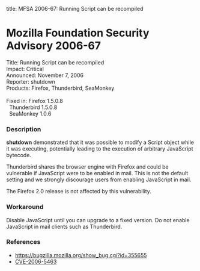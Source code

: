 title: MFSA 2006-67: Running Script can be recompiled

<h1>Mozilla Foundation Security Advisory 2006-67</h1>

<p><span class="label">Title:</span>      Running Script can be recompiled<br/>
<span class="label">Impact:</span>     Critical<br/>
<span class="label">Announced:</span>  November 7, 2006<br/>
<span class="label">Reporter:</span>   shutdown<br/>
<span class="label">Products:</span>   Firefox, Thunderbird, SeaMonkey<br/>
<br/>
<span class="label">Fixed in:</span>   Firefox 1.5.0.8<br/>
<span class="label">&#160;</span>      Thunderbird 1.5.0.8<br/>
<span class="label">&#160;</span>      SeaMonkey 1.0.6</p>

<h3>Description</h3>

<p><b>shutdown</b> demonstrated that it was possible to modify a
Script object while it was executing, potentially leading to the
execution of arbitrary JavaScript bytecode.</p>

<p class="note">Thunderbird shares the browser engine with Firefox
and could be vulnerable if JavaScript were to be enabled in mail. This is not
the default setting and we strongly discourage users from enabling
JavaScript in mail.</p>

<p>The Firefox 2.0 release is not affected by this vulnerability.</p>

<h3>Workaround</h3>

<p>Disable JavaScript until you can upgrade to a fixed version. Do not enable
JavaScript in mail clients such as Thunderbird.</p>

<h3>References</h3>

<ul>
<li><a href="https://bugzilla.mozilla.org/show_bug.cgi?id=355655">
https://bugzilla.mozilla.org/show_bug.cgi?id=355655</a></li>
<li><a class="ex-ref" href="http://nvd.nist.gov/nvd.cfm?cvename=CVE-2006-5463">
CVE-2006-5463</a></li>
</ul>




